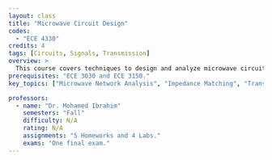 ```yaml
---
layout: class
title: "Microwave Circuit Design"
codes:
  - "ECE 4330"
credits: 4
tags: [Circuits, Signals, Transmission]
overview: >
  This course covers techniques to design and analyze microwave circuits. Topics include planar transmission lines, network analysis, S-parameters, matching networks, resonators, power dividers/combiners, filters, and non-reciprocal devices. The course emphasizes physical understanding, intuitive design methods, and hands-on experience in using E+M simulation tools and microwave measurements.
prerequisites: "ECE 3030 and ECE 3150."
key_topics: ["Microwave Network Analysis", "Impedance Matching", "Transmission  Lines", "Microwave Filter Design"]

professors:
  - name: "Dr. Mohamed Ibrahim"
    semesters: "Fall"
    difficulty: N/A
    rating: N/A
    assignments: "5 Homeworks and 4 Labs."
    exams: "One final exam."
---
```

